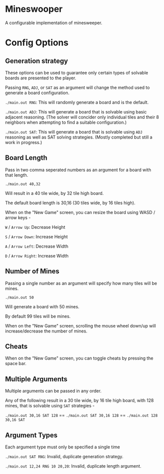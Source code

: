 # Mineswooper
A configurable implementation of minesweeper.

# Config Options

## Generation strategy

These options can be used to guarantee only certain types of solvable boards are presented to the player.

Passing `RNG`, `ADJ`, or `SAT` as an argument will change the method used to generate a board configuration.

`./main.out RNG`: This will randomly generate a board and is the default.

`./main.out ADJ`: This will generate a board that is solvable using basic adjacent reasoning. (The solver will concider only individual tiles and their 8 neighbors when attempting to find a suitable configuration.)

`./main.out SAT`: This will generate a board that is solvable using `ADJ` reasoning as well as SAT solving strategies. (Mostly completed but still a work in progress.)

## Board Length
Pass in two comma seperated numbers as an argument for a board with that length.

`./main.out 40,32`

Will result in a 40 tile wide, by 32 tile high board.

The default board length is 30,16 (30 tiles wide, by 16 tiles high).

When on the "New Game" screen, you can resize the board using WASD / arrow keys -

`W` / `Arrow Up`: Decrease Height

`S` / `Arrow Down`: Increase Height

`A` / `Arrow Left`: Decrease Width

`D` / `Arrow Right`: Increase Width

## Number of Mines
Passing a single number as an argument will specify how many tiles will be mines.

`./main.out 50`

Will generate a board with 50 mines.

By default 99 tiles will be mines.

When on the "New Game" screen, scrolling the mouse wheel down/up will increase/decrease the number of mines.

## Cheats
When on the "New Game" screen, you can toggle cheats by pressing the space bar.

## Multiple Arguments
Multiple arguments can be passed in any order.

Any of the following result in a 30 tile wide, by 16 tile high board, with 128 mines, that is solvable using `SAT` strategies -

`./main.out 30,16 SAT 128` == `./main.out SAT 30,16 128` == `./main.out 128 30,16 SAT`

## Argument Types
Each argument type must only be specified a single time

`./main.out SAT RNG`: Invalid, duplicate generation strategy.

`./main.out 12,24 RNG 10 20,20`: Invalid, duplicate length argument.
